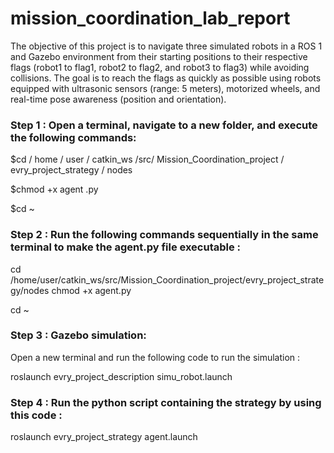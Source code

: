 # mission_coordination_lab_report

The objective of this project is to navigate three simulated robots in a ROS 1 and Gazebo
environment from their starting positions to their respective flags (robot1 to flag1, robot2
to flag2, and robot3 to flag3) while avoiding collisions. The goal is to reach the flags as
quickly as possible using robots equipped with ultrasonic sensors (range: 5 meters),
motorized wheels, and real-time pose awareness (position and orientation).

### Step 1 : Open a terminal, navigate to a new folder, and execute the following commands:

 $cd / home / user / catkin_ws /src/ Mission_Coordination_project /
 evry_project_strategy / nodes

 $chmod +x agent .py

 $cd ~


### Step 2 : Run the following commands sequentially in the same terminal to make the agent.py file executable :

cd /home/user/catkin_ws/src/Mission_Coordination_project/evry_project_strategy/nodes
chmod +x agent.py

cd ~

### Step 3 : Gazebo simulation:

Open a new terminal and run the following code to run the simulation : 

roslaunch evry_project_description simu_robot.launch

### Step 4 : Run the python script containing the strategy by using this code :

roslaunch evry_project_strategy agent.launch
